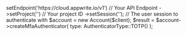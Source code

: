 <?php

use Appwrite\Client;
use Appwrite\Services\Account;
use Appwrite\Enums\AuthenticatorType;

$client = (new Client())
    ->setEndpoint('https://cloud.appwrite.io/v1') // Your API Endpoint
    ->setProject('<YOUR_PROJECT_ID>') // Your project ID
    ->setSession(''); // The user session to authenticate with

$account = new Account($client);

$result = $account->createMfaAuthenticator(
    type: AuthenticatorType::TOTP()
);
